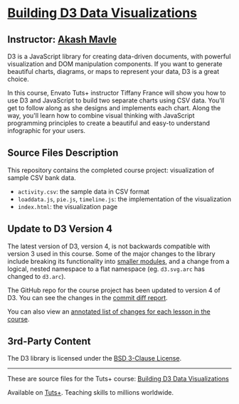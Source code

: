 # [Building D3 Data Visualizations][published url]
## Instructor: [Akash Mavle][instructor url]


D3 is a JavaScript library for creating data-driven documents, with powerful visualization and DOM manipulation components. If you want to generate beautiful charts, diagrams, or maps to represent your data, D3 is a great choice. 

In this course, Envato Tuts+ instructor Tiffany France will show you how to use D3 and JavaScript to build two separate charts using CSV data. You'll get to follow along as she designs and implements each chart. Along the way, you'll learn how to combine visual thinking with JavaScript programming principles to create a beautiful and easy-to understand infographic for your users.


## Source Files Description


This repository contains the completed course project: visualization of sample CSV bank data. 

 - `activity.csv`: the sample data in CSV format
 - `loaddata.js`, `pie.js`, `timeline.js`: the implementation of the visualization
 - `index.html`: the visualization page

## Update to D3 Version 4

The latest version of D3, version 4, is not backwards compatible with version 3 used in this course. Some of the major changes to the library include breaking its functionality into [smaller modules](https://github.com/d3), and a change from a logical, nested namespace to a flat namespace (eg. `d3.svg.arc` has changed to `d3.arc`).

The GitHub repo for the course project has been updated to version 4 of D3. You can see the changes in the [commit diff report](https://github.com/tutsplus/building-d3-data-visualizations/commit/1bf61ab97bb6f146b0ad5554d81cd427e68df3ad). 

You can also view an [annotated list of changes for each lesson in the course](https://github.com/tutsplus/building-d3-data-visualizations/blob/master/UPDATE_TO_D3_V4.md).



## 3rd-Party Content

The D3 library is licensed under the [BSD 3-Clause License](http://opensource.org/licenses/BSD-3-Clause).

------

These are source files for the Tuts+ course: [Building D3 Data Visualizations][published url]

Available on [Tuts+](https://tutsplus.com). Teaching skills to millions worldwide.

[published url]: https://code.tutsplus.com/courses/building-d3-data-visualizations
[instructor url]: https://tutsplus.com/authors/tiffany-france
